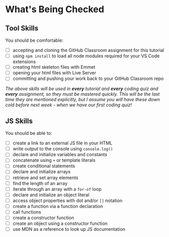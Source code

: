 # What's Being Checked

## Tool Skills

You should be comfortable:

- [ ] accepting and cloning the GitHub Classroom assignment for this tutorial
- [ ] using `npm install` to load all node modules required for your VS Code extensions
- [ ] creating html skeleton files with Emmet
- [ ] opening your html files with Live Server
- [ ] committing and pushing your work back to your GitHub Classroom repo

_The above skills will be used in **every** tutorial and **every** coding quiz and **every** assignment, so they must be mastered quickly. This will be the last time they are mentioned explicitly, but I assume you will have these down cold before next week - when we have our first coding quiz!_

## JS Skills

You should be able to:

- [ ] create a link to an external JS file in your HTML
- [ ] write output to the console using `console.log()`
- [ ] declare and initialize variables and constants
- [ ] concatenate using `+` or template literals
- [ ] create conditional statements
- [ ] declare and initialize arrays
- [ ] retrieve and set array elements
- [ ] find the length of an array
- [ ] iterate through an array with a `for-of` loop
- [ ] declare and initialize an object literal
- [ ] access object properties with dot and/or `[]` notation
- [ ] create a function via a function declaration
- [ ] call functions
- [ ] create a constructor function
- [ ] create an object using a constructor function
- [ ] use MDN as a reference to look up JS documentation
